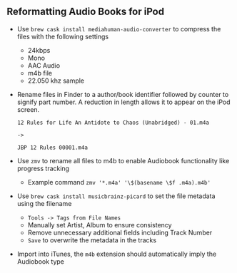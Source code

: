 Reformatting Audio Books for iPod
---

- Use `brew cask install mediahuman-audio-converter` to compress the files with the following settings
  - 24kbps
  - Mono
  - AAC Audio
  - m4b file
  - 22.050 khz sample
- Rename files in Finder to a author/book identifier followed by counter to signify part number. A reduction in length allows it to appear on the iPod screen.

  ```
  12 Rules for Life An Antidote to Chaos (Unabridged) - 01.m4a

  ->

  JBP 12 Rules 00001.m4a
  ```

- Use `zmv` to rename all files to m4b to enable Audiobook functionality like progress tracking
  - Example command `zmv '*.m4a' '\$(basename \$f .m4a).m4b'`
- Use `brew cask install musicbrainz-picard` to set the file metadata using the filename
  - `Tools -> Tags from File Names`
  - Manually set Artist, Album to ensure consistency
  - Remove unnecessary additional fields including Track Number
  - `Save` to overwrite the metadata in the tracks
- Import into iTunes, the `m4b` extension should automatically imply the Audiobook type